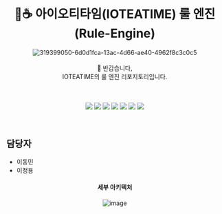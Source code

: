 # <div align=center>🌱☕️ 아이오티타임(IOTEATIME) 룰 엔진(Rule-Engine)</div> 
<div align=center>
  
![319399050-6d0d1fca-13ac-4d66-ae40-4962f8c3c0c5](https://github.com/nhnacademy-aiot1-5/.github/assets/98167706/3d23f643-97ba-44ad-878b-e5bab3184d3b)
<br>
<br>
👋 반갑습니다,<br>
IOTEATIME의 룰 엔진 리포지토리입니다.
<br>
<br>
<br>
<br>
<img src="https://img.shields.io/badge/java-007396?style=for-the-badge&logo=java&logoColor=white">
<img src="https://img.shields.io/badge/springboot-6DB33F?style=for-the-badge&logo=springboot&logoColor=white">
<img src="https://img.shields.io/badge/maven-C71A36?style=for-the-badge&logo=apachemaven&logoColor=white">
<img src="https://img.shields.io/badge/git-F05032?style=for-the-badge&logo=git&logoColor=white">
<img src="https://img.shields.io/badge/github-181717?style=for-the-badge&logo=github&logoColor=white">
<img src="https://img.shields.io/badge/nhncloud-2B5CDE?style=for-the-badge&logo=cloudera&logoColor=white">
<img src="https://img.shields.io/badge/sonarqube-4E9BCD?style=for-the-badge&logo=sonarqube&logoColor=white">

</div>
<br>


## 담당자

- 이동민
- 이정용
<div align=center>
  
#### 세부 아키텍처 
  
![image](https://github.com/nhnacademy-aiot1-5/rule-engine/assets/98167706/6644c885-936b-44a1-82b0-adc9dee81c8c)
</div>
